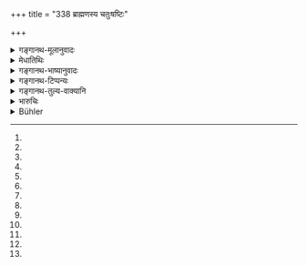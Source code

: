 +++
title = "338 ब्राह्मणस्य चतुःषष्टिः"

+++

<details><summary>गङ्गानथ-मूलानुवादः</summary>

In the case of theft, the guilt of a Śūdra is eightfold, that of the Vaiśya sixteen-fold, and that of the Kṣatriya thirty-two-fold;—(337) that of the Brāhmaṇa sixty-four-fold, or fully hundred-fold, or twice sixty-four-fold; when he is cognisant of the good or bad quality of the act.—(338)
</details>

<details><summary>मेधातिथिः</summary>

**तद्दोषगुणविद् धि स** इति हेत्वभिधानाद् विदुषां दण्डो ऽयम् । यत्र खलजन एकं कार्षापणं दाप्यते तत्र विद्वान्[^१२२] शूद्रो ऽष्टगुणाम् । **अष्टभिः आपाद्यते** संबध्यते यत् **किल्बिषं** पापं तद् एवम् उच्यते । अष्टभिर् वापाद्यत आहन्यते गुण्यत इति यावत्, उभयथाप्य् अष्टगुणस्य वाचको **ऽष्टापद्य**शब्दः । एवं तद् एव द्विगुणं वैश्यस्य । स हि साक्षाद् अध्ययनज्ञानयोर् अधिकृतः । शूद्रस् तु कथंचिद् ब्राह्मणापाश्रिततत्संगत्या कियद् अपि ज्ञास्यति । क्षत्रियस् तु रक्षाधिकारदोषेण समाने विद्वत्त्वे ततो ऽपि द्विगुणं दण्ड्यते । ब्राह्मणे तु दण्डविधौ न तृप्यति । चतुःषष्टिः शतम्[^१२३] अष्टविंशं वा शतम्[^१२४] इति । तस्य हि प्रवचनम् उपदेष्टृत्वं वा, अधिकं च रक्षा[^१२५] ततो भवेत् । प्राकृतजनस्य तिर्यक्प्रख्यस्य को ऽपराधः[^१२६] । अविद्वांसो गुणदोषानभिज्ञा अकार्ये प्रवर्तन्ते । विद्वान् अपि तथैव चेद् वर्तेत हन्त हतं[^१२७] जगत्, तृतीयस्य शिक्षितुर् अभावात् । तद् उक्तं "द्वौ लोके[^१२८] धृतव्रतौ[^१२९] राजा ब्राह्मणश् च बहुश्रुतः" (ग्ध् ८.१) इति । राज्ञः पूर्वेण दण्डाधिक्यम् अनेन ब्राह्मणस्य । आधिक्यमात्राविधिश् चायं न यथाश्रुतसंख्याविधिः, ब्राह्मणदण्डे ऽनवस्थाश्रवणाद् अयं वायं वेति[^१३०] । न च विकल्पो युक्तो व्यवस्थाहेतुत्वाभावात् । तुल्यबलस्यैव विकल्पस्य परविषयाश्रयानुपपत्तेः[^१३१] । को हि राजा द्विजगुणम् उत्सृज्य चतुःषष्टिं ग्रहीष्यति । यदि परमदृष्टार्थे दण्डे[^१३२] विकल्पः, उपपद्येत । न चादृष्टार्थो ऽयम् इत्य् उक्तम् । तथा च गौतमः "विदुषो ऽतिक्रमे[^१३३] दण्डभूयस्त्वम्" इत्य् आह । तस्माद् अनवस्था विधित्वं व्याहरन्ति । न च गुणापेक्षो विकल्पो युक्तो नष्टादिश्लोकेनैव (म्ध् ८.२३२) विद्धत्वात् । अर्थवत्त्वाच्[^१३४] चात्र विध्यगतिः । स चाधिक्यविधौ लब्धालंबन इति न यथाश्रुतपरिकल्पने विकल्पने समर्थः ॥ ८.३३७–३८ ॥


[^१३४]:
M G DK: arthavādāc


[^१३३]:
M G J: 'tikrama-


[^१३२]:
J: paramadṛṣṭārtho daṇḍo


[^१३१]:
M G DK: tulyabalasyaiva viṣayasyānupapatteḥ


[^१३०]:
M G: ceti


[^१२९]:
J: dvau lokaviśrutau


[^१२८]:
M G: lokau


[^१२७]:
M G: hanta


[^१२६]:
M G: -prakhyasyāparādhaḥ


[^१२५]:
J: vādhikaṃ ca — yato rakṣā


[^१२४]:
DK (1: 1721): aṣṭaviṃśādhikaśatam


[^१२३]:
M G J: catuḥṣaṣṭiśatam


[^१२२]:
M G: tatrāvidvān
</details>

<details><summary>गङ्गानथ-भाष्यानुवादः</summary>

**(verses 8.337-338)**

‘*When he is cognisant of the good or bad quality of the act*’;—this points out the reason for what is here laid down; and from this it is clear that the penalty here prescribed is meant for the educated. Thus then, if for a guilt an ordinary man is fined one ‘*Kārṣāpaṇa*,’ the learned *Śūdra* incurs the ‘*eight-fold guilt*;’—that is, that which is connected with the number ‘eight,’ or that which is folded, multiplied, eight times. In either case the term ‘*eight-fold*’ means that the educated Śūdra’s guilt is eight times that of the ordinary man.

That of the *Vaiśya* is double that of the *Śūdra*; since he is himself entitled to study the Veda and acquire the necessary knowledge, while the *Śūdra* can learn only a little through serving or associating with the *Brāhmam*.

As for the *Kṣatriya*, though, in the point of knowledge, he stands on the same footing as the *Vaiśya*, yet, in as much as the protecting of people forms part of his duty, his guilt is double that of the *Vaiśya*.

As regards the *Brāhmaṇa*, the author cannot be content with prescribing any amount of penalty,—‘*sixty-four*,—*hundred,—hundred and twenty-eight*.’ Since it is his duty to expound the duties of men and instruct them, and thus guard them against evil.

What blame can attach to the common man, who is on the same level as the lower animals? Uneducated men cannot know the good or bad character of actions, and hence they are led to do what should not he done. If, however, the educated men were also to behave in the same manner, then alas! the world would be doomed! As there would be no third man to teach men their duty,—it having been declared that—‘only two men are known in the world—the King and the learned Brāhmaṇa.’ For the king, a heavy punishment having been already prescribed in the preceding verse, the present verse lays it down for the Brāhmaṇa.

Thus all that the present verse enjoins is *heavier punishment* (for the Brāhmaṇa), and the exact numbers are not to be taken literally. Because so far as the Brāhmaṇa is concerned, it has been declared that there can be no limit to his punishment. Nor would it be right to lay down any option—‘this or that’—in this case \[as it would be if the words were taken literally \]; as there would be nothing to determine which of them it should be in any particular case; since both the options being equally authoritative, it would be impossible to find any case in which the lower penalty could be imposed. What king is there, for instance, who would accept only a sixty-four-fold fine, and give up one the double of that figure? Further, one would have been admissible in the case only if punishments were meant to serve a transcendental purpose; as a matter of fact however, they are not meant to serve any transcendental purpose, as we have already explained. Says Gautama (12.17)—‘For the educated there should be heavier punishment.’ For these reasons the very indefiniteness of the assertion deprives it of injunctive force. Nor would it he right to take the option as determined by the qualifications of the culprit; as this has been already laid down under verse 232, *et seq*.

Further, the fact of the present passage being an injunction is indicated by the purpose served by it; and as that purpose is served by its being taken as prescribing *heavier punishment* in general, there can be no justification for its being taken literally and hence laying down options.—(337-338).
</details>

<details><summary>गङ्गानथ-टिप्पन्यः</summary>

**(verses 8.337-338)**

These verses are quoted in *Mitākṣarā* (2.275), in support of the view that the fine imposed for theft should vary with the caste of the thief; whereon *Bālambhaṭṭī* notes two different readings (see Note I);—in
*Parāśaramādhava* (Vyavahāra, p. 302):—and in *Vivādaratnākara* (342),
which adds the following notes:—‘*Aṣṭāpādyam*’ means ‘multiplied eight times,’—‘*kilviṣam*,’ the amount of fine imposed as punishment; the meaning thus is that the fine to be imposed upon a *learned śūdra* should be eight times that on an *ignorant śūdra*; similarly in the case of the Vaiśya and others also;—for the Brāhmaṇa the fine is to be either full one hundred, or twice 64;—the reason for this is ‘*taddoṣaguṇaviddhi saḥ*,’—‘because the Brāhmaṇa is fully cognisant of the evil character of theft—thus the fact of the culprit being cognisant of the evil being a ground for enhanced penalty in the case of the Brāhmaṇa, the same principle is to be applied to the case of the Śūdra and others also. That offence for which the legal penalty for the Śūdra, is *one*, for the Vaiśya, the Kṣatriya and the Brāhmaṇa, it should be double the amount of the preceding; so that the penalty for the
*ignorant* Śūdra being one, that of the *learned* Śūdra is *eight
times*—aṇd that of the learned Vaiśya 16, the learned Kṣatriya 32 and the learned Brāhmaṇa 64 times.

These are quoted also in *Prāyaścittāviveka* (p, 348), which says that all that is meant is to deprecate the act, and to show that the gravity of the offence is in proportion to the caste of the delinquent;—it explains ‘*aṣṭāpādyam*’ as ‘that which is multiplied by *eight*;
*aṣṭābhiḥ āpadyate guṇyate iti*,’—the single unit being meant for those
lower than the Śūdra;—in *Vivādacintāmaṇi* (p. 144), which attributes them to Yājñavalkya, and says that ‘*taddoṣaguṇavit*’ is to be construed all through; so that the meaning is that the fine in the case of the Śūdra who is cognisant of the seriousness of the offence is to be eight times that of the ignorant man, and so on, the fine varying with the qualifications of the offender.
</details>

<details><summary>गङ्गानथ-तुल्य-वाक्यानि</summary>

**(verses 8.337-338)  
**

*Gautama* (12.15-17).—‘The value of property which a Śūdra unrighteously
acquires by theft, must be repaid eightfold;—for each of the other castes, the fine shall be doubled; if a learned man offends, the punishment shall be very much enhanced.’

*Nārada* (Theft, 51-52).—‘In theft, the crime of the *Śūdra* is eight
times (that of the lowest caste); of the *Vaiśya*, sixteen-fold; of the
*Kṣatriya*, thirty-two-fold; of the Brāhmaṇa sixty-four-fold—Knowledge
also makes a difference; for knowing persons, the punishment is specially severe.’
</details>

<details><summary>भारुचिः</summary>

उक्तशेषाणां च द्रव्याणाम् अपहरणे एष दण्डः स्यात् । एतेषाम् एव वा स्तेयाभ्यासे सुवर्ण[स्तेये वा । विदुषो ऽतिर]मे दण्डभूयस्त्वम् । एवं राज्ञो ऽपि स्यात् । तथायं पूर्वशेषत्वाद् अर्थवाद एष, न दण्डविधिः । यदि चास्यार्थवादत्वं भवति ततो वाग्दण्डपारुष्यादिषु [यत् यत्] दण्डालपत्वम् उक्तं तत् समञ्जसं भवति । अथ श्रुतिसामर्थ्याद् यथोपदेशम् अयं दण्डविकल्प इष्यते, यथा प्रकाशरहस्यप्रायश्चित्तेषु ततो ऽस्य विधित्वम् । एवं च सति ब्राह्मणदण्डविकल्पश् च वृद्धस्वाध्याय्यपक्षया (?) वेदितव्यः, यथान्यत्र । स्तेयापवादार्थं त्व् इदम् अधुनोच्यते ॥ ८.३३७ ॥
</details>

<details><summary>Bühler</summary>

338	That of a Brahmana sixty-fourfold, or quite a hundredfold, or (even) twice four-and-sixtyfold; (each of them) knowing the nature of the offence.
</details>
